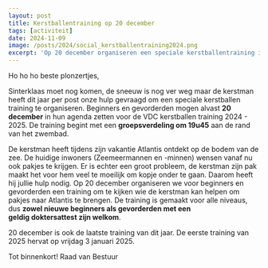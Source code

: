 ```yaml
---
layout: post
title: Kerstballentraining op 20 december
tags: [activiteit]
date: 2024-11-09
image: /posts/2024/social_kerstballentraining2024.png
excerpt: 'Op 20 december organiseren een speciale kerstballentraining in het VUB zwembad voor leden'
---
```


Ho ho ho beste plonzertjes,

Sinterklaas moet nog komen, de sneeuw is nog ver weg maar de kerstman heeft dit jaar per post onze hulp gevraagd om een speciale kerstballen training te organiseren. Beginners en gevorderden mogen alvast **20 december** in hun agenda zetten voor de VDC kerstballen training 2024 - 2025. De training begint met een **groepsverdeling om 19u45** aan de rand van het zwembad.

De kerstman heeft tijdens zijn vakantie Atlantis ontdekt op de bodem van de zee. De huidige inwoners (Zeemeermannen en -minnen) wensen vanaf nu ook pakjes te krijgen. Er is echter een groot probleem, de kerstman zijn pak maakt het voor hem veel te moeilijk om kopje onder te gaan. Daarom heeft hij jullie hulp nodig. Op 20 december organiseren we voor beginners en gevorderden een training om te kijken wie de kerstman kan helpen om pakjes naar Atlantis te brengen. De training is gemaakt voor alle niveaus, dus **zowel nieuwe beginners als gevorderden met een geldig doktersattest zijn welkom**. 

20 december is ook de laatste training van dit jaar. De eerste training van 2025 hervat op vrijdag 3 januari 2025.

Tot binnenkort!
Raad van Bestuur
